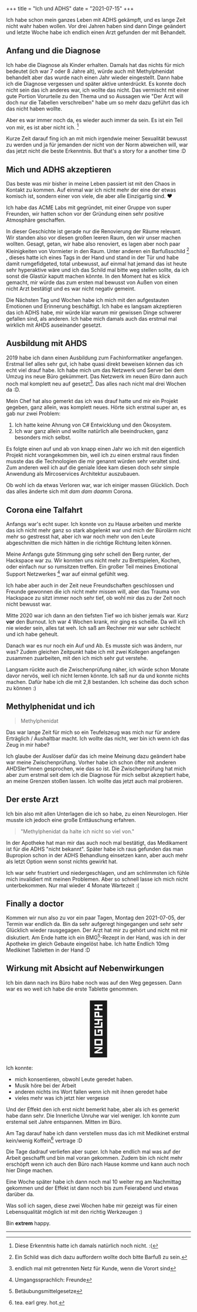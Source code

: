 +++
title = "Ich und ADHS"
date = "2021-07-15"
+++

Ich habe schon mein ganzes Leben mit ADHS gekämpft, und es lange Zeit nicht wahr
haben wollen. Vor drei Jahren haben sind dann Dinge geändert und letzte Woche
habe ich endlich einen Arzt gefunden der mit Behandelt.

<!-- more -->

## Anfang und die Diagnose

Ich habe die Diagnose als Kinder erhalten. Damals hat das nichts für mich
bedeutet (ich war 7 oder 8 Jahre alt), würde auch mit Methylphenidat behandelt
aber das wurde nach einen Jahr wieder eingestellt. Dann habe ich die Diagnose
vergessen und später aktive unterdrückt. Es konnte doch nicht sein das ich
anderes war, ich wollte das nicht. Das vermischt mit einer gute Portion
Vorurteile zu den Thema und so Aussagen wie "Der Arzt will doch nur die Tabellen
verschreiben" habe um so mehr dazu geführt das ich das nicht haben wollte.

Aber es war immer noch da, es wieder auch immer da sein. Es ist ein Teil von
mir, es ist aber nicht ich. [^erkenntnis]

Kurze Zeit darauf fing ich an mit mich irgendwie meiner Sexualität bewusst zu
werden und ja für jemanden der nicht von der Norm abweichen will, war das jetzt
nicht die beste Erkenntnis. But that's a story for a another time :D

## Mich und ADHS akzeptieren

Das beste was mir bisher in meine Leben passiert ist mit den Chaos in Kontakt zu
kommen. Auf einmal war ich nicht mehr der eine der etwas komisch ist, sondern
einer von viele, die aber alle Einzigartig sind. ❤️

Ich habe das ACME Labs mit gegründet, mit einer Gruppe von super Freunden, wir
hatten schon vor der Gründung einen sehr positive Atmosphäre geschaffen.

In dieser Geschichte ist gerade nur die Renovierung der Räume relevant. Wir
standen also vor diesen großen leeren Raum, den wir unser machen wollten.
Gesagt, getan, wir habe also renoviert, es lagen aber noch paar Kleinigkeiten
von Vormieter in den Raum. Unter anderen ein Barfußsschild [^barfuss] , dieses
hatte ich eines Tags in der Hand und stand in der Tür und habe damit
rumgefidgeted, total unbewusst, auf einmal hat jemand das ist
heute sehr hyperaktive wäre und ich das Schild mal bitte weg stellen sollte, da
ich sonst die Glastür kaputt machen könnte. In den Moment hat es klick gemacht,
mir würde das zum ersten mal bewusst von Außen von einen nicht Arzt bestätigt
und es war nicht negativ gemeint.

Die Nächsten Tag und Wochen habe ich mich mit den aufgestauten Emotionen und
Erinnerung beschäftigt. Ich habe es langsam akzeptieren das ich ADHS habe, mir
würde klar warum mir gewissen Dinge schwerer gefallen sind, als anderen. Ich
habe mich damals auch das erstmal mal wirklich mit AHDS auseinander gesetzt.

## Ausbildung mit AHDS

2019 habe ich dann einen Ausbildung zum Fachinformatiker angefangen. Erstmal lief
alles sehr gut, ich habe quasi direkt beweisen können das ich echt viel drauf
habe. Ich habe mich um das Netzwerk und Server bei dem Umzug ins neue Büro
gekümmert. Das Netzwerk im neuen Büro dann auch noch mal komplett neu auf
gesetzt[^netzwerk]. Das alles nach nicht mal drei Wochen da :D.

Mein Chef hat also gemerkt das ich was drauf hatte und mir ein Projekt gegeben,
ganz allein, was komplett neues. Hörte sich erstmal super an, es gab nur zwei
Problem:

1. Ich hatte keine Ahnung von C# Entwicklung und den Ökosystem.
2. Ich war ganz allein und wollte natürlich alle beeindrucken, ganz besonders
   mich selbst.

Es folgte einen auf und ab von knapp einen Jahr wo ich mit den eigentlich
Projekt nicht vorangekommen bin, weil ich zu einen erstmal raus finden musste das
die Technologien die mir genannt würden sehr veraltet sind. Zum anderen weil ich
auf die geniale Idee kam diesen doch sehr simple Anwendung als Mircoservices
Architektur auszubauen.

Ob wohl ich da etwas Verloren war, war ich einiger massen Glücklich. Doch das
alles änderte sich mit _dam dam daamm_ Corona.

## Corona eine Talfahrt

Anfangs war's echt super. Ich konnte von zu Hause arbeiten und merkte das ich
nicht mehr ganz so stark abgelenkt war und mich der Bürolärm nicht mehr so
gestresst hat, aber ich war noch mehr von den Leute abgeschnitten die mich
hätten in die richtige Richtung leiten können.

Meine Anfangs gute Stimmung ging sehr schell den Berg runter, der Hackspace war
zu. Wir konnten uns nicht mehr zu Brettspielen, Kochen, oder einfach nur so
rumsitzen treffen. Ein großer Teil meines Emotional Support Netzwerkes [^frinds]
war auf einmal gefühlt weg.

Ich habe aber auch in der Zeit neue Freundschaften geschlossen und Freunde
gewonnen die ich nicht mehr missen will, aber das Trauma von Hackspace zu sitzt
immer noch sehr tief, ob wohl mir das zu der Zeit noch nicht bewusst war.

Mitte 2020 war ich dann an den tiefsten Tief wo ich bisher jemals war. Kurz
**vor** den Burnout. Ich war 4 Wochen krank, mir ging es scheiße. Da will ich
nie wieder sein, alles tat weh. Ich saß am Rechner mir war sehr schlecht und ich
habe geheult.

Danach war es nur noch ein Auf und Ab. Es musste sich was ändern, nur was?
Zudem gleichen Zeitpunkt habe ich mit zwei Kollegen angefangen zusammen
zuarbeiten, mit den ich mich sehr gut verstehe.

Langsam rückte auch die Zwischenprüfung näher, ich würde schon Monate davor
nervös, weil ich nicht lernen könnte. Ich saß nur da und konnte nichts machen.
Dafür habe ich die mit 2,8 bestanden. Ich scheine das doch schon zu können :)

## Methylphenidat und ich

> Methylphenidat

Das war lange Zeit für mich so ein Teufelszeug was mich nur für andere
Erträglich / Aushaltbar macht. Ich wollte das nicht, wer bin ich wenn ich das
Zeug in mir habe?

Ich glaube der Auslöser dafür das ich meine Meinung dazu geändert habe war meine
Zwischenprüfung. Vorher habe ich schon öfter mit anderen AHDSler\*innen
gesprochen, wie das so ist. Die Zwischenprüfung hat mich aber zum erstmal
seit dem ich die Diagnose für mich selbst akzeptiert habe, an meine Grenzen
stoßen lassen. Ich wollte das jetzt auch mal probieren.

## Der erste Arzt

Ich bin also mit allen Unterlagen die ich so habe, zu einen Neurologen.
Hier musste ich jedoch eine große Enttäuschung erfahren.

> "Methylphenidat da halte ich nicht so viel von."

In der Apotheke hat man mir das auch noch mal bestätigt, das Medikament ist für
die ADHS "nicht bekannt". Später habe ich raus gefunden das man Bupropion schon
in der ADHS Behandlung einsetzen kann, aber auch mehr als letzt Option wenn
sonst nichts gewirkt hat.

Ich war sehr frustriert und niedergeschlagen, und am schlimmsten ich fühle mich
invalidiert mit meinen Problemen. Aber so schnell lasse ich mich nicht
unterbekommen. Nur mal wieder 4 Monate Wartezeit :(

## Finally a doctor

Kommen wir nun also zu vor ein paar Tagen, Montag den 2021-07-05, der Termin war
endlich da. Bin da sehr aufgeregt hingegangen und sehr sehr Glücklich wieder
rausgegagen. Der Arzt hat mir zu gehört und nicht mit mir diskutiert. Am Ende
hatte ich ein BMG[^bmg]-Rezept in der Hand, was ich in der Apotheke im gleich Gebaute
eingelöst habe. Ich hatte Endlich 10mg Medikinet Tabletten in der Hand :D

## Wirkung mit Absicht auf Nebenwirkungen

Ich bin dann nach ins Büro habe noch was auf den Weg gegessen. Dann war es wo
weit ich habe die erste Tablette genommen.

<div style="display: flex; justify-content: center;">
  <p style="font-size: 10em; margin: 0px">🤯</p>
</div>

Ich konnte:

- mich konsentieren, obwohl Leute geredet haben.
- Musik höre bei der Arbeit
- anderen nichts ins Wort fallen wenn ich mit ihnen geredet habe
- vieles mehr was ich jetzt hier vergesse

Und der Effekt den ich erst nicht bemerkt habe, aber als ich es gemerkt habe
dann sehr. Die Innerliche Unruhe war viel weniger. Ich konnte zum erstemal seit
Jahre entspannen. Mitten im Büro.

Am Tag darauf habe ich dann verstellen muss das ich mit Medikinet erstmal
kein/wenig Koffein[^tee] vertrage :D

Die Tage dadrauf verliefen aber super. Ich habe endlich mal was auf der Arbeit
geschafft und bin mal voran gekommen. Zudem bin ich nicht mehr erschöpft wenn
ich auch den Büro nach Hause komme und kann auch noch hier Dinge machen.

Eine Woche später habe ich dann noch mal 10 weiter mg am Nachmittag gekommen
und der Effekt ist dann noch bis zum Feierabend und etwas darüber da.

Was soll ich sagen, diese zwei Wochen habe mir gezeigt was für einen
Lebensqualität möglich ist mit den richtig Werkzeugen :)

Bin **extrem** happy.

<hr>

[^erkenntnis]: Diese Erkenntnis hatte ich damals natürlich noch nicht. :(
[^barfuss]: Ein Schild was dich dazu auffordern wollte doch bitte Barfuß zu sein.
[^netzwerk]: endlich mal mit getrennten Netz für Kunde, wenn die Vorort sind
[^frinds]: Umgangssprachlich: Freunde
[^bmg]: Betäubungsmittelgesetze
[^tee]: tea. earl grey. hot.

<!-- vim: set spell spelllang=de: -->
